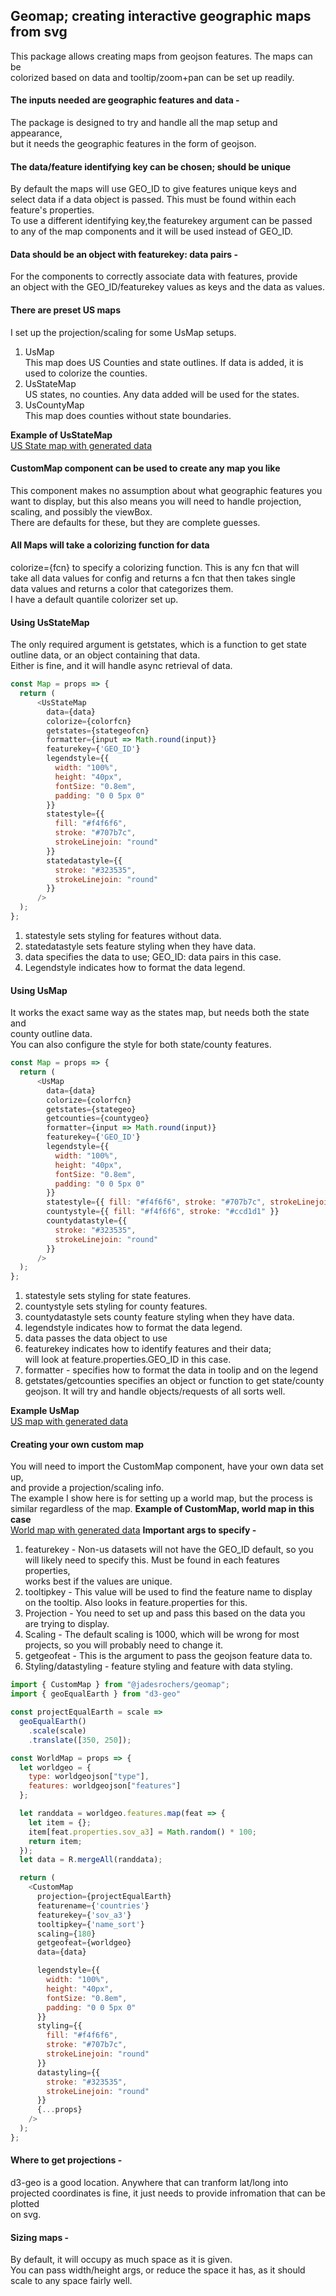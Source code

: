 ## Geomap; creating interactive geographic maps from svg  
This package allows creating maps from geojson features. The maps can be  
colorized based on data and tooltip/zoom+pan can be set up readily.  

#### The inputs needed are geographic features and data -  
The package is designed to try and handle all the map setup and appearance,  
but it needs the geographic features in the form of geojson.  
#### The data/feature identifying key can be chosen; should be unique
By default the maps will use GEO_ID to give features unique keys and  
select data if a data object is passed. This must be found within each  
feature's properties.  
To use a different identifying key,the featurekey argument can be passed   
to any of the map components and it will be used instead of GEO_ID.  
#### Data should be an object with featurekey: data pairs -
For the components to correctly associate data with features, provide  
an object with the GEO_ID/featurekey values as keys and the data as values.  

#### There are preset US maps  
I set up the projection/scaling for some UsMap setups.  
1. UsMap  
This map does US Counties and state outlines. If data is added, it is  
used to colorize the counties.  
2. UsStateMap  
US states, no counties. Any data added will be used for the states.   
3. UsCountyMap  
This map does counties without state boundaries.  

**Example of UsStateMap**  
[US State map with generated data](https://codesandbox.io/s/usstate-data-interactive-map-koe14)

#### CustomMap component can be used to create any map you like  
This component makes no assumption about what geographic features you  
want to display, but this also means you will need to handle projection,  
scaling, and possibly the viewBox.  
There are defaults for these, but they are complete guesses.  

#### All Maps will take a colorizing function for data  
colorize={fcn} to specify a colorizing function. This is any fcn that will  
take all data values for config and returns a fcn that then takes single  
data values and returns a color that categorizes them.  
I have a default quantile colorizer set up.  

#### Using UsStateMap   
The only required argument is getstates, which is a function to get state  
outline data, or an object containing that data.  
Either is fine, and it will handle async retrieval of data.  
```javascript
const Map = props => {
  return (
      <UsStateMap
        data={data}
        colorize={colorfcn}
        getstates={stategeofcn}
        formatter={input => Math.round(input)}
        featurekey={'GEO_ID'}
        legendstyle={{
          width: "100%",
          height: "40px",
          fontSize: "0.8em",
          padding: "0 0 5px 0"
        }}
        statestyle={{
          fill: "#f4f6f6",
          stroke: "#707b7c",
          strokeLinejoin: "round"
        }}
        statedatastyle={{
          stroke: "#323535",
          strokeLinejoin: "round"
        }}
      />
  );
};
```
1. statestyle sets styling for features without data.  
2. statedatastyle sets feature styling when they have data.  
3. data specifies the data to use; GEO_ID: data pairs in this case.  
4. Legendstyle indicates how to format the data legend.  

#### Using UsMap   
It works the exact same way as the states map, but needs both the state and  
county outline data.  
You can also configure the style for both state/county features.  
```javascript
const Map = props => {
  return (
      <UsMap
        data={data}
        colorize={colorfcn}
        getstates={stategeo}
        getcounties={countygeo}
        formatter={input => Math.round(input)}
        featurekey={'GEO_ID'}
        legendstyle={{
          width: "100%",
          height: "40px",
          fontSize: "0.8em",
          padding: "0 0 5px 0"
        }}
        statestyle={{ fill: "#f4f6f6", stroke: "#707b7c", strokeLinejoin: "round" }}
        countystyle={{ fill: "#f4f6f6", stroke: "#ccd1d1" }}
        countydatastyle={{
          stroke: "#323535",
          strokeLinejoin: "round"
        }}
      />
  );
};
```
1. statestyle sets styling for state features.  
2. countystyle sets styling for county features.  
3. countydatastyle sets county feature styling when they have data.  
4. legendstyle indicates how to format the data legend.  
5. data passes the data object to use  
6. featurekey indicates how to identify features and their data;  
will look at feature.properties.GEO_ID in this case.   
7. formatter - specifies how to format the data in toolip and on the legend  
8. getstates/getcounties specifies an object or function to get state/county  
geojson. It will try and handle objects/requests of all sorts well.  

**Example UsMap**  
[US map with generated data](https://codesandbox.io/s/us-data-choropleth-map-gul5q)

#### Creating your own custom map  
You will need to import the CustomMap component, have your own data set up,  
and provide a projection/scaling info.  
The example I show here is for setting up a world map, but the process is  
similar regardless of the map.
**Example of CustomMap, world map in this case**  
[World map with generated data](https://codesandbox.io/s/worldmapreactinteractive-7mhnx)
**Important args to specify -**  
1. featurekey - Non-us datasets will not have the GEO_ID default, so you  
will likely need to specify this. Must be found in each features properties,  
works best if the values are unique.  
2. tooltipkey - This value will be used to find the feature name to display  
on the tooltip. Also looks in feature.properties for this.  
3. Projection - You need to set up and pass this based on the data you  
are trying to display.  
4. Scaling - The default scaling is 1000, which will be wrong for most  
projects, so you will probably need to change it.  
5. getgeofeat - This is the argument to pass the geojson feature data to.  
6. Styling/datastyling - feature styling and feature with data styling.  

```javascript
import { CustomMap } from "@jadesrochers/geomap";
import { geoEqualEarth } from "d3-geo"

const projectEqualEarth = scale =>
  geoEqualEarth()
    .scale(scale)
    .translate([350, 250]);

const WorldMap = props => {
  let worldgeo = {
    type: worldgeojson["type"],
    features: worldgeojson["features"]
  };

  let randdata = worldgeo.features.map(feat => {
    let item = {};
    item[feat.properties.sov_a3] = Math.random() * 100;
    return item;
  });
  let data = R.mergeAll(randdata);

  return (
    <CustomMap
      projection={projectEqualEarth}
      featurename={'countries'}
      featurekey={'sov_a3'}
      tooltipkey={'name_sort'}
      scaling={180}
      getgeofeat={worldgeo}
      data={data}

      legendstyle={{
        width: "100%",
        height: "40px",
        fontSize: "0.8em",
        padding: "0 0 5px 0"
      }}
      styling={{
        fill: "#f4f6f6",
        stroke: "#707b7c",
        strokeLinejoin: "round"
      }}
      datastyling={{
        stroke: "#323535",
        strokeLinejoin: "round"
      }}
      {...props}
    />
  );
};
```

#### Where to get projections -  
d3-geo is a good location. Anywhere that can tranform lat/long into projected
coordinates is fine, it just needs to provide infromation that can be plotted  
on svg. 

#### Sizing maps -  
By default, it will occupy as much space as it is given.  
You can pass width/height args, or reduce the space it has, as it should  
scale to any space fairly well.  
